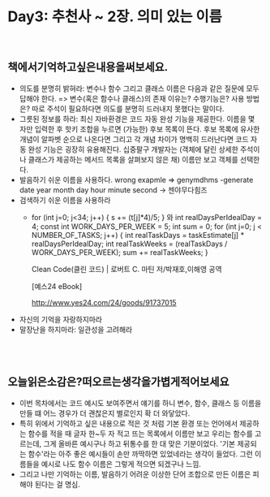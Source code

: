 # Day3: 추천사 ~ 2장. 의미 있는 이름
</br>

## 책에서기억하고싶은내용을써보세요.
</hr>


- 의도를 분명히 밝혀라: 변수나 함수 그리고 클래스 이름은 다음과 같은 질문에 모두 답해야 한다. => 변수(혹은 함수나 클래스)의 존재 이유는? 수행기능은? 사용 방법은? 따로 주석이 필요하다면 의도를 분명히 드러내지 못했다는 말이다.
- 그릇된 정보를 하라: 최신 자바환경은 코드 자동 완성 기능을 제공한다. 이름을 몇 자만 입력한 후 핫키 조합을 누르면 (가능한) 후보 목록이 뜬다. 후보 목록에 유사한 개념이 알파벳 순으로 나온다면 그리고 각 개념 차이가 명백히 드러난다면 코드 자동 완성 기능은 굉장히 유용해진다. 십중팔구 개발자는 (객체에 달린 상세한 주석이나 클래스가 제공하는 메서드 목록을 살펴보지 않은 채) 이름만 보고 객체를 선택한다.
- 발음하기 쉬운 이름을 사용하다. wrong exapmle => genymdhms -generate date year month day hour minute second -> 젠야무다힘즈
- 검색하기 쉬운 이름을 사용하라
  * for (int j=0; j<34; j++) { s += (t[j]*4)/5;
    }
    와
    int realDaysPerIdealDay = 4;
    const int WORK_DAYS_PER_WEEK = 5;
    int sum = 0;
    for (int j=0; j < NUMBER_OF_TASKS; j++) { int realTaskDays = taskEstimate[j] * realDaysPerIdealDay;
    int realTaskWeeks = (realTaskDays / WORK_DAYS_PER_WEEK);
    sum += realTaskWeeks;
    }
    
    Clean Code(클린 코드) | 로버트 C. 마틴 저/박재호,이해영 공역
    
    [예스24 eBook]
    
    http://www.yes24.com/24/goods/91737015
- 자신의 기억을 자랑하지마라
- 말장난을 하지마라: 일관성을 고려해라
  
</br>
</br>

## 오늘읽은소감은?떠오르는생각을가볍게적어보세요
</hr>

- 이번 목차에서는 코드 예시도 보여주면서 얘기를 하니 변수, 함수, 클래스 등 이름을 만들 떄 어느 경우가 더 괜찮은지 별로인지 확 더 와닿았다.
- 특히 위에서 기억하고 싶은 내용으로 적은 것 처럼 기본 환경 또는 언어에서 제공하는 함수를 적을 때 글자 한~두 자 적고 뜨는 목록에서 이름만 보고 우리는 함수를 고르는데, 그게 올바른 예시구나 하고 뒤통수를 한 대 맞은 기분이었다. '기본 제공되는 함수'라는 아주 좋은 예시들이 손만 까딱하면 있었네라는 생각이 들었다. 그런 이름들을 예시로 나도 함수 이름은 그렇게 적으면 되겠구나 느낌.
- 그리고 나만 기억하는 이름, 발음하기 어려운 이상한 단어 조합으로 만든 이름은 피해야 된다는 걸 명심.
